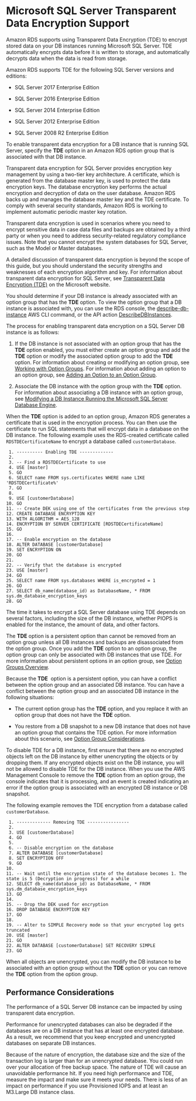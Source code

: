 # Microsoft SQL Server Transparent Data Encryption Support<a name="Appendix.SQLServer.Options.TDE"></a>

Amazon RDS supports using Transparent Data Encryption \(TDE\) to encrypt stored data on your DB instances running Microsoft SQL Server\. TDE automatically encrypts data before it is written to storage, and automatically decrypts data when the data is read from storage\. 

Amazon RDS supports TDE for the following SQL Server versions and editions:

+ SQL Server 2017 Enterprise Edition

+ SQL Server 2016 Enterprise Edition

+ SQL Server 2014 Enterprise Edition

+ SQL Server 2012 Enterprise Edition

+ SQL Server 2008 R2 Enterprise Edition

To enable transparent data encryption for a DB instance that is running SQL Server, specify the **TDE** option in an Amazon RDS option group that is associated with that DB instance\. 

Transparent data encryption for SQL Server provides encryption key management by using a two\-tier key architecture\. A certificate, which is generated from the database master key, is used to protect the data encryption keys\. The database encryption key performs the actual encryption and decryption of data on the user database\. Amazon RDS backs up and manages the database master key and the TDE certificate\. To comply with several security standards, Amazon RDS is working to implement automatic periodic master key rotation\. 

Transparent data encryption is used in scenarios where you need to encrypt sensitive data in case data files and backups are obtained by a third party or when you need to address security\-related regulatory compliance issues\. Note that you cannot encrypt the system databases for SQL Server, such as the Model or Master databases\. 

 A detailed discussion of transparent data encryption is beyond the scope of this guide, but you should understand the security strengths and weaknesses of each encryption algorithm and key\. For information about transparent data encryption for SQL Server, see [Transparent Data Encryption \(TDE\)](http://msdn.microsoft.com/en-us/library/bb934049.aspx) on the Microsoft website\.

 You should determine if your DB instance is already associated with an option group that has the **TDE** option\. To view the option group that a DB instance is associated with, you can use the RDS console, the [describe\-db\-instance](http://docs.aws.amazon.com/cli/latest/reference/rds/describe-db-instances.html) AWS CLI command, or the API action [DescribeDBInstances](http://docs.aws.amazon.com/AmazonRDS/latest/APIReference/API_DescribeDBInstances.html)\. 

 The process for enabling transparent data encryption on a SQL Server DB instance is as follows: 

1.  If the DB instance is not associated with an option group that has the **TDE** option enabled, you must either create an option group and add the **TDE** option or modify the associated option group to add the **TDE** option\. For information about creating or modifying an option group, see [Working with Option Groups](USER_WorkingWithOptionGroups.md)\. For information about adding an option to an option group, see [Adding an Option to an Option Group](USER_WorkingWithOptionGroups.md#USER_WorkingWithOptionGroups.AddOption)\.

1.  Associate the DB instance with the option group with the **TDE** option\. For information about associating a DB instance with an option group, see [Modifying a DB Instance Running the Microsoft SQL Server Database Engine](USER_ModifyInstance.SQLServer.md)\. 

 When the **TDE** option is added to an option group, Amazon RDS generates a certificate that is used in the encryption process\. You can then use the certificate to run SQL statements that will encrypt data in a database on the DB instance\. The following example uses the RDS\-created certificate called `RDSTDECertificateName` to encrypt a database called `customerDatabase`\. 

```
 1. ---------- Enabling TDE -------------
 2. 
 3. -- Find a RDSTDECertificate to use
 4. USE [master]
 5. GO
 6. SELECT name FROM sys.certificates WHERE name LIKE 'RDSTDECertificate%'
 7. GO
 8. 
 9. USE [customerDatabase]
10. GO
11. -- Create DEK using one of the certificates from the previous step
12. CREATE DATABASE ENCRYPTION KEY
13. WITH ALGORITHM = AES_128
14. ENCRYPTION BY SERVER CERTIFICATE [RDSTDECertificateName]
15. GO
16. 
17. -- Enable encryption on the database
18. ALTER DATABASE [customerDatabase]
19. SET ENCRYPTION ON
20. GO
21. 
22. -- Verify that the database is encrypted
23. USE [master]
24. GO
25. SELECT name FROM sys.databases WHERE is_encrypted = 1
26. GO
27. SELECT db_name(database_id) as DatabaseName, * FROM sys.dm_database_encryption_keys
28. GO
```

 The time it takes to encrypt a SQL Server database using TDE depends on several factors, including the size of the DB instance, whether PIOPS is enabled for the instance, the amount of data, and other factors\. 

The **TDE** option is a persistent option than cannot be removed from an option group unless all DB instances and backups are disassociated from the option group\. Once you add the **TDE** option to an option group, the option group can only be associated with DB instances that use TDE\. For more information about persistent options in an option group, see [Option Groups Overview](USER_WorkingWithOptionGroups.md#Overview.OptionGroups)\. 

 Because the **TDE**  option is a persistent option, you can have a conflict between the option group and an associated DB instance\. You can have a conflict between the option group and an associated DB instance in the following situations: 

+ The current option group has the **TDE** option, and you replace it with an option group that does not have the **TDE** option\. 

+ You restore from a DB snapshot to a new DB instance that does not have an option group that contains the TDE option\. For more information about this scenario, see [Option Group Considerations](USER_CopySnapshot.md#USER_CopySnapshot.Options)\. 

 To disable TDE for a DB instance, first ensure that there are no encrypted objects left on the DB instance by either unencrypting the objects or by dropping them\. If any encrypted objects exist on the DB instance, you will not be allowed to disable TDE for the DB instance\. When you use the AWS Management Console to remove the **TDE** option from an option group, the console indicates that it is processing, and an event is created indicating an error if the option group is associated with an encrypted DB instance or DB snapshot\.

The following example removes the TDE encryption from a database called `customerDatabase`\. 

```
 1. ------------- Removing TDE ----------------
 2. 
 3. USE [customerDatabase]
 4. GO
 5. 
 6. -- Disable encryption on the database
 7. ALTER DATABASE [customerDatabase]
 8. SET ENCRYPTION OFF
 9. GO
10. 
11. -- Wait until the encryption state of the database becomes 1. The state is 5 (Decryption in progress) for a while
12. SELECT db_name(database_id) as DatabaseName, * FROM sys.dm_database_encryption_keys
13. GO
14. 
15. -- Drop the DEK used for encryption
16. DROP DATABASE ENCRYPTION KEY
17. GO
18. 
19. -- Alter to SIMPLE Recovery mode so that your encrypted log gets truncated
20. USE [master]
21. GO
22. ALTER DATABASE [customerDatabase] SET RECOVERY SIMPLE
23. GO
```

When all objects are unencrypted, you can modify the DB instance to be associated with an option group without the **TDE** option or you can remove the **TDE** option from the option group\. 

## Performance Considerations<a name="w3ab1c32c81c13c44"></a>

The performance of a SQL Server DB instance can be impacted by using transparent data encryption\. 

Performance for unencrypted databases can also be degraded if the databases are on a DB instance that has at least one encrypted database\. As a result, we recommend that you keep encrypted and unencrypted databases on separate DB instances\.

Because of the nature of encryption, the database size and the size of the transaction log is larger than for an unencrypted database\. You could run over your allocation of free backup space\. The nature of TDE will cause an unavoidable performance hit\. If you need high performance and TDE, measure the impact and make sure it meets your needs\. There is less of an impact on performance if you use Provisioned IOPS and at least an M3\.Large DB instance class\. 